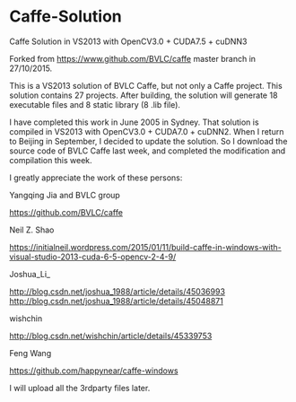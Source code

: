 # Caffe-Solution
Caffe Solution in VS2013 with OpenCV3.0 + CUDA7.5 + cuDNN3 

Forked from https://www.github.com/BVLC/caffe master branch in 27/10/2015.

This is a VS2013 solution of BVLC Caffe, but not only a Caffe project. This solution contains 27 projects. After building, the solution will generate 18 executable files and 8 static library (8 .lib file).

I have completed this work in June 2005 in Sydney. That solution is compiled in VS2013 with OpenCV3.0 + CUDA7.0 + cuDNN2. When I return to Beijing in September, I decided to update the solution. So I download the source code of BVLC Caffe last week, and completed the modification and compilation this week.

I greatly appreciate the work of these persons:

Yangqing Jia and BVLC group

https://github.com/BVLC/caffe

Neil Z. Shao

https://initialneil.wordpress.com/2015/01/11/build-caffe-in-windows-with-visual-studio-2013-cuda-6-5-opencv-2-4-9/

Joshua_Li_

http://blog.csdn.net/joshua_1988/article/details/45036993
http://blog.csdn.net/joshua_1988/article/details/45048871

wishchin

http://blog.csdn.net/wishchin/article/details/45339753

Feng Wang

https://github.com/happynear/caffe-windows

I will upload all the 3rdparty files later.
